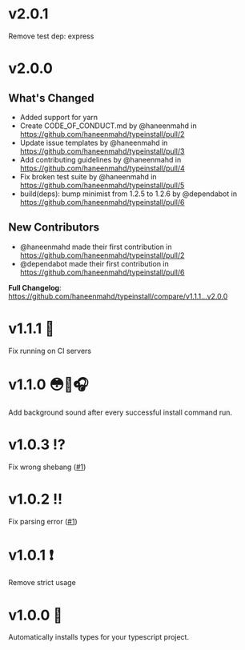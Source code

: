 # v2.0.1
Remove test dep: express

# v2.0.0
## What's Changed
* Added support for yarn
* Create CODE_OF_CONDUCT.md by @haneenmahd in https://github.com/haneenmahd/typeinstall/pull/2
* Update issue templates by @haneenmahd in https://github.com/haneenmahd/typeinstall/pull/3
* Add contributing guidelines by @haneenmahd in https://github.com/haneenmahd/typeinstall/pull/4
* Fix broken test suite by @haneenmahd in https://github.com/haneenmahd/typeinstall/pull/5
* build(deps): bump minimist from 1.2.5 to 1.2.6 by @dependabot in https://github.com/haneenmahd/typeinstall/pull/6

## New Contributors
* @haneenmahd made their first contribution in https://github.com/haneenmahd/typeinstall/pull/2
* @dependabot made their first contribution in https://github.com/haneenmahd/typeinstall/pull/6

**Full Changelog**: https://github.com/haneenmahd/typeinstall/compare/v1.1.1...v2.0.0

# v1.1.1 👾
Fix running on CI servers

# v1.1.0 😳🤪🎧
Add background sound after every successful install command run.

# v1.0.3 ⁉️
Fix wrong shebang ([#1](https://github.com/haneenmahd/typeinstall/issues/1))

# v1.0.2 ‼️
Fix parsing error ([#1](https://github.com/haneenmahd/typeinstall/issues/1))

# v1.0.1 ❗️
Remove strict usage

# v1.0.0 🚀
Automatically installs types for your typescript project.